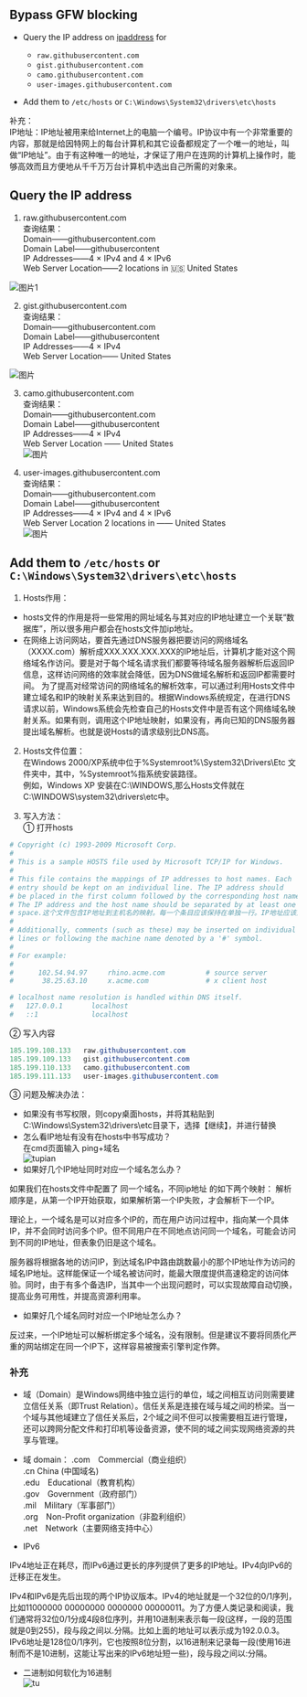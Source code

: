 
## Bypass GFW blocking

* Query the IP address on [ipaddress](https://www.ipaddress.com/) for

    * `raw.githubusercontent.com`
    * `gist.githubusercontent.com`
    * `camo.githubusercontent.com`
    * `user-images.githubusercontent.com`

* Add them to `/etc/hosts` or `C:\Windows\System32\drivers\etc\hosts`

补充：  
IP地址：IP地址被用来给Internet上的电脑一个编号。IP协议中有一个非常重要的内容，那就是给因特网上的每台计算机和其它设备都规定了一个唯一的地址，叫做“IP地址”。由于有这种唯一的地址，才保证了用户在连网的计算机上操作时，能够高效而且方便地从千千万万台计算机中选出自己所需的对象来。
## Query the IP address  
1.  raw.githubusercontent.com  
查询结果：  
Domain——githubusercontent.com    
Domain Label——githubusercontent    
IP Addresses——4 × IPv4 and 4 × IPv6  
Web Server Location——2 locations in 🇺🇸 United States

![图片1](./pictures/%E5%9B%BE%E7%89%871.png)  

 

2. gist.githubusercontent.com  
查询结果：  
Domain——githubusercontent.com  
Domain Label——githubusercontent  
IP Addresses——4 × IPv4  
Web Server Location—— United States   

![图片](./pictures/%E5%9B%BE%E7%89%872.png)

3. camo.githubusercontent.com  
查询结果：  
Domain——githubusercontent.com  
Domain Label——githubusercontent  
IP Addresses——4 × IPv4  
Web Server Location	—— United States   
![图片](./pictures/%E5%9B%BE%E7%89%873.png) 

4. user-images.githubusercontent.com  
查询结果：  
Domain——githubusercontent.com  
Domain Label——githubusercontent  
IP Addresses——4 × IPv4 and 4 × IPv6  
Web Server Location	2 locations in —— United States     
![图片](./pictures/%E5%9B%BE%E7%89%874.png)

## Add them to `/etc/hosts` or `C:\Windows\System32\drivers\etc\hosts`  

1. Hosts作用：
* hosts文件的作用是将一些常用的网址域名与其对应的IP地址建立一个关联“数据库”，所以很多用户都会在hosts文件加ip地址。
* 在网络上访问网站，要首先通过DNS服务器把要访问的网络域名（XXXX.com）解析成XXX.XXX.XXX.XXX的IP地址后，计算机才能对这个网络域名作访问。要是对于每个域名请求我们都要等待域名服务器解析后返回IP信息，这样访问网络的效率就会降低，因为DNS做域名解析和返回IP都需要时间。  为了提高对经常访问的网络域名的解析效率，可以通过利用Hosts文件中建立域名和IP的映射关系来达到目的。根据Windows系统规定，在进行DNS请求以前，Windows系统会先检查自己的Hosts文件中是否有这个网络域名映射关系。如果有则，调用这个IP地址映射，如果没有，再向已知的DNS服务器提出域名解析。也就是说Hosts的请求级别比DNS高。
2. Hosts文件位置：  
在Windows 2000/XP系统中位于\%Systemroot%\System32\Drivers\Etc 文件夹中，其中，%Systemroot%指系统安装路径。  
例如，Windows XP 安装在C:\WINDOWS,那么Hosts文件就在C:\WINDOWS\system32\drivers\etc中。

3. 写入方法：  
① 打开hosts
```powershell
# Copyright (c) 1993-2009 Microsoft Corp.
#
# This is a sample HOSTS file used by Microsoft TCP/IP for Windows.
#
# This file contains the mappings of IP addresses to host names. Each
# entry should be kept on an individual line. The IP address should
# be placed in the first column followed by the corresponding host name.
# The IP address and the host name should be separated by at least one
# space.这个文件包含IP地址到主机名的映射。每一个条目应该保持在单独一行。IP地址应该是放在第一列中，后面跟着相应的主机名。IP地址和主机名应该至少用一个分隔空间。
#
# Additionally, comments (such as these) may be inserted on individual
# lines or following the machine name denoted by a '#' symbol.
#
# For example:
#
#      102.54.94.97     rhino.acme.com          # source server
#       38.25.63.10     x.acme.com              # x client host

# localhost name resolution is handled within DNS itself.
#	127.0.0.1       localhost
#	::1             localhost
```
② 写入内容  
```powershell
185.199.108.133   raw.githubusercontent.com
185.199.109.133   gist.githubusercontent.com
185.199.110.133   camo.githubusercontent.com
185.199.111.133   user-images.githubusercontent.com
```
③ 问题及解决办法：  
* 如果没有书写权限，则copy桌面hosts，并将其粘贴到C:\Windows\System32\drivers\etc目录下，选择【继续】，并进行替换
* 怎么看IP地址有没有在hosts中书写成功？  
在cmd页面输入 ping+域名  
![tupian](./pictures/%E5%9B%BE%E7%89%875.png)
* 如果好几个IP地址同时对应一个域名怎么办？

如果我们在hosts文件中配置了 同一个域名，不同ip地址 的如下两个映射：
解析顺序是，从第一个IP开始获取，如果解析第一个IP失败，才会解析下一个IP。

理论上，一个域名是可以对应多个IP的，而在用户访问过程中，指向某一个具体IP，并不会同时访问多个IP。但不同用户在不同地点访问同一个域名，可能会访问到不同的IP地址，但表象仍旧是这个域名。

服务器将根据各地的访问IP，到达域名IP中路由跳数最小的那个IP地址作为访问的域名IP地址。这样能保证一个域名被访问时，能最大限度提供高速稳定的访问体验。同时，由于有多个备选IP，当其中一个出现问题时，可以实现故障自动切换，提高业务可用性，并提高资源利用率。

* 如果好几个域名同时对应一个IP地址怎么办？

反过来，一个IP地址可以解析绑定多个域名，没有限制。但是建议不要将同质化严重的网站绑定在同一个IP下，这样容易被搜索引擎判定作弊。

### 补充

* 域（Domain）是Windows网络中独立运行的单位，域之间相互访问则需要建立信任关系（即Trust Relation）。信任关系是连接在域与域之间的桥梁。当一个域与其他域建立了信任关系后，2个域之间不但可以按需要相互进行管理，还可以跨网分配文件和打印机等设备资源，使不同的域之间实现网络资源的共享与管理。 

* 域 domain：
.com　Commercial（商业组织）  
.cn   China (中国域名)  
.edu　Educational（教育机构）  
.gov　Government（政府部门）  
.mil　Military（军事部门）  
.org　Non-Profit organization（非盈利组织）  
.net　Network（主要网络支持中心）  
* IPv6 

IPv4地址正在耗尽，而IPv6通过更长的序列提供了更多的IP地址。IPv4向IPv6的迁移正在发生。

IPv4和IPv6是先后出现的两个IP协议版本。IPv4的地址就是一个32位的0/1序列，比如11000000 00000000 0000000 00000011。为了方便人类记录和阅读，我们通常将32位0/1分成4段8位序列，并用10进制来表示每一段(这样，一段的范围就是0到255)，段与段之间以.分隔。比如上面的地址可以表示成为192.0.0.3。IPv6地址是128位0/1序列，它也按照8位分割，以16进制来记录每一段(使用16进制而不是10进制，这能让写出来的IPv6地址短一些)，段与段之间以:分隔。

* 二进制如何软化为16进制  
![tu](./pictures/%E5%9B%BE%E7%89%876.png)



